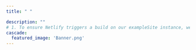 ```yaml
---
title: " "

description: ""
# 1. To ensure Netlify triggers a build on our exampleSite instance, we need to change a file in the exampleSite directory.
cascade:
  featured_image: 'Banner.png'
---
```

